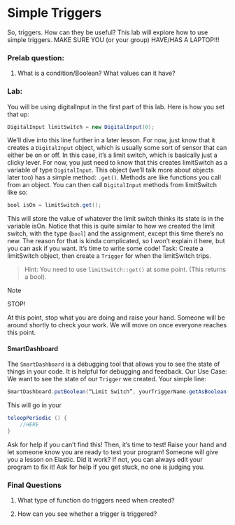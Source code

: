 # Simple Triggers
So, triggers. How can they be useful? This lab will explore how to use simple triggers.
MAKE SURE YOU (or your group) HAVE/HAS A LAPTOP!!!
### Prelab question:
1. What is a condition/Boolean? What values can it have?



### Lab:
You will be using digitalInput in the first part of this lab. Here is how you set that up:
```java
DigitalInput limitSwitch = new DigitalInput(0);
```

We’ll dive into this line further in a later lesson. For now, just know that it creates a `DigitalInput` object, which is usually some sort of sensor that can either be on or off. In this case, it’s a limit switch, which is basically just a clicky lever. For now, you just need to know that this creates limitSwitch as a variable of type `DigitalInput`. This object (we’ll talk more about objects later too) has a simple method: `.get()`. Methods are like functions you call from an object. You can then call `DigitalInput` methods from limitSwitch like so:
```java
bool isOn = limitSwitch.get();
```
This will store the value of whatever the limit switch thinks its state is in the variable isOn. Notice that this is quite similar to how we created the limit switch, with the type (`bool`) and the assignment, except this time there’s no new. The reason for that is kinda complicated, so I won’t explain it here, but you can ask if you want. It’s time to write some code!
Task: Create a limitSwitch object, then create a `Trigger` for when the limitSwitch trips.
> Hint: You need to use `limitSwitch::get()` at some point. (This returns a bool).

> [!NOTE]
> STOP!

At this point, stop what you are doing and raise your hand. Someone will be around shortly to check your work. We will move on once everyone reaches this point.

#### SmartDashboard
The `SmartDashboard` is a debugging tool that allows you to see the state of things in your code. It is helpful for debugging and feedback.
Our Use Case: We want to see the state of our `Trigger` we created.
Your simple line:
```java
SmartDashboard.putBoolean(“Limit Switch”, yourTriggerName.getAsBoolean());
```
This will go in your 
```java
teleopPeriodic () {
	//HERE
}
```
Ask for help if you can’t find this!
Then, it’s time to test! Raise your hand and let someone know you are ready to test your program! Someone will give you a lesson on Elastic.
Did it work?
If not, you can always edit your program to fix it! Ask for help if you get stuck, no one is judging you.
### Final Questions
1.	What type of function do triggers need when created?


2.	How can you see whether a trigger is triggered?
